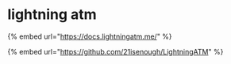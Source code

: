 # lightning atm

{% embed url="https://docs.lightningatm.me/" %}

{% embed url="https://github.com/21isenough/LightningATM" %}



